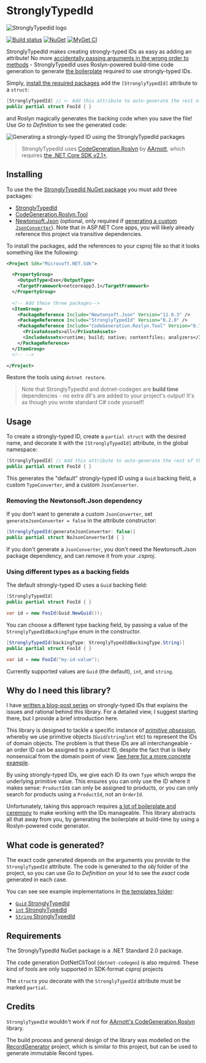 # StronglyTypedId

![StronglyTypedId logo](https://raw.githubusercontent.com/andrewlock/StronglyTypedId/master/logo.png)

[![Build status](https://ci.appveyor.com/api/projects/status/jx3xrd33tc6vo1vn/branch/master?svg=true)](https://ci.appveyor.com/project/andrewlock/stronglytypedid/branch/master)
[![NuGet](https://img.shields.io/nuget/v/StronglyTypedId.svg)](https://www.nuget.org/packages/StronglyTypedId/)
[![MyGet CI](https://img.shields.io/myget/andrewlock-ci/v/StronglyTypedId.svg)](http://myget.org/gallery/andrewlock-ci)

StronglyTypedId makes creating strongly-typed IDs as easy as adding an attribute! No more [accidentally passing arguments in the wrong order to methods](https://andrewlock.net/using-strongly-typed-entity-ids-to-avoid-primitive-obsession-part-1/#an-example-of-the-problem) - StronglyTypedId uses Roslyn-powered build-time code generation to generate [the boilerplate](https://andrewlock.net/using-strongly-typed-entity-ids-to-avoid-primitive-obsession-part-2/#a-full-example-implementation) required to use strongly-typed IDs.

Simply, [install the required packages](#installing) add the `[StronglyTypedId]` attribute to a `struct`:

```csharp
[StronglyTypedId] // <- Add this attribute to auto-generate the rest of the type
public partial struct FooId { }
```

and Roslyn magically generates the backing code when you save the file! Use _Go to Definition_ to see the generated code:


<picture>
    <source srcset="https://raw.githubusercontent.com/andrewlock/StronglyTypedId/master/docs/strongly_typed_id.mp4" type="video/mp4">
    <img src="https://raw.githubusercontent.com/andrewlock/StronglyTypedId/master/docs/strongly_typed_id.gif" alt="Generating a strongly-typed ID using the StronglyTypedId packages"/>
</picture>

> StronglyTypedId uses [CodeGeneration.Roslyn](https://github.com/AArnott/CodeGeneration.Roslyn) by [AArnott](https://github.com/AArnott), which requires [the .NET Core SDK v2.1+](https://dotnet.microsoft.com/download/dotnet-core/2.1).

## Installing

To use the the [StronglyTypedId NuGet package](https://www.nuget.org/packages/StronglyTypedId) you must add three packages:

* [StronglyTypedId](https://www.nuget.org/packages/StronglyTypedId)
* [CodeGeneration.Roslyn.Tool](https://www.nuget.org/packages/CodeGeneration.Roslyn.Tool/)
* [Newtonsoft.Json](https://www.nuget.org/packages/Newtonsoft.Json/) (optional, only required if [generating a custom `JsonConverter`](https://andrewlock.net/using-strongly-typed-entity-ids-to-avoid-primitive-obsession-part-2/#creating-a-custom-jsonconverter)). Note that in ASP.NET Core apps, you will likely already reference this project via transitive dependencies.

To install the packages, add the references to your _csproj_ file so that it looks something like the following:

```xml
<Project Sdk="Microsoft.NET.Sdk">

  <PropertyGroup>
    <OutputType>Exe</OutputType>
    <TargetFramework>netcoreapp3.1</TargetFramework>
  </PropertyGroup>
  
  <!-- Add these three packages-->
  <ItemGroup>
    <PackageReference Include="Newtonsoft.Json" Version="12.0.3" />
    <PackageReference Include="StronglyTypedId" Version="0.2.0" />
    <PackageReference Include="CodeGeneration.Roslyn.Tool" Version="0.7.63">
      <PrivateAssets>all</PrivateAssets>
      <IncludeAssets>runtime; build; native; contentfiles; analyzers</IncludeAssets>
    </PackageReference>
  </ItemGroup>
  <!-- -->

</Project>
```

Restore the tools using `dotnet restore`. 

> Note that StronglyTypedId and dotnet-codegen are **build time** dependencies - no extra dll's are added to your project's output! It's as though you wrote standard C# code yourself!

## Usage

To create a strongly-typed ID, create a `partial struct` with the desired name, and decorate it with the `[StronglyTypedId]` attribute, in the global namespace:

```csharp
[StronglyTypedId] // Add this attribute to auto-generate the rest of the type
public partial struct FooId { }
```

This generates the "default" strongly-typed ID using a `Guid` backing field, a custom `TypeConverter`, and a custom `JsonConverter`. 


### Removing the Newtonsoft.Json dependency

If you don't want to generate a custom `JsonConverter`, set `generateJsonConverter = false` in the attribute constructor:

```csharp
[StronglyTypedId(generateJsonConverter: false)] 
public partial struct NoJsonConverterId { }
```

If you don't generate a `JsonConverter`, you don't need the Newtonsoft.Json package dependency, and can remove it from your _.csproj_.

### Using different types as a backing fields

The default strongly-typed ID uses a `Guid` backing field:

```csharp
[StronglyTypedId]
public partial struct FooId { }

var id = new FooId(Guid.NewGuid());
```

You can choose a different type backing field, by passing a value of the `StronglyTypedIdBackingType` enum in the constructor. 

```csharp
[StronglyTypedId(backingType: StronglyTypedIdBackingType.String)]
public partial struct FooId { }

var id = new FooId("my-id-value");
```
Currently supported values are `Guid` (the default), `int`, and `string`.


## Why do I need this library?

I have [written a blog-post series](https://andrewlock.net/using-strongly-typed-entity-ids-to-avoid-primitive-obsession-part-1/) on strongly-typed IDs that explains the issues and rational behind this library. For a detailed view, I suggest starting there, but I provide a brief introduction here.

This library is designed to tackle a specific instance of [_primitive obsession_](https://lostechies.com/jimmybogard/2007/12/03/dealing-with-primitive-obsession/), whereby we use primitive objects (`Guid`/`string`/`int` etc) to represent the IDs of domain objects. The problem is that these IDs are all interchangeable - an order ID can be assigned to a product ID, despite the fact that is likely nonsensical from the domain point of view. [See here for a more concrete example](https://andrewlock.net/using-strongly-typed-entity-ids-to-avoid-primitive-obsession-part-1/#an-example-of-the-problem).

By using strongly-typed IDs, we give each ID its own `Type` which _wraps_ the underlying primitive value. This ensures you can only use the ID where it makes sense: `ProductId`s can only be assigned to products, or you can only search for products using a `ProductId`, not an `OrderId`.

Unfortunately, taking this approach requires [a lot of boilerplate and ceremony](https://andrewlock.net/using-strongly-typed-entity-ids-to-avoid-primitive-obsession-part-2/#a-full-example-implementation) to make working with the IDs manageable. This library abstracts all that away from you, by generating the boilerplate at build-time by using a Roslyn-powered code generator.

## What code is generated?

The exact code generated depends on the arguments you provide to the `StronglyTypedId` attribute. The code is generated to the _obj_ folder of the project, so you can use _Go to Definition_ on your Id to see the _exact_ code generated in each case. 

You can see see example implementations in [the templates folder](/src/StronglyTypedId.Generator/templates):

* [`Guid` StronglyTypedId](/src/StronglyTypedId.Generator/templates/GuidId.cs)
* [`int` StronglyTypedId](/src/StronglyTypedId.Generator/templates/IntId.cs)
* [`String` StronglyTypedId](/src/StronglyTypedId.Generator/templates/StringId.cs)

## Requirements

The StronglyTypedId NuGet package is a .NET Standard 2.0 package. 

The code generation DotNetCliTool (`dotnet-codegen`) is also required. These kind of tools are only supported in SDK-format _csproj_ projects

The `struct`s you decorate with the `StronglyTypedId` attribute must be marked `partial`.

## Credits
[Credits]: #credits

`StronglyTypedId` wouldn't work if not for [AArnott's CodeGeneration.Roslyn](https://github.com/AArnott/CodeGeneration.Roslyn) library.

The build process and general design of the library was modelled on the [RecordGenerator](https://github.com/amis92/RecordGenerator/blob/master/README.md) project, which is similar to this project, but can be used to generate immutable Record types.